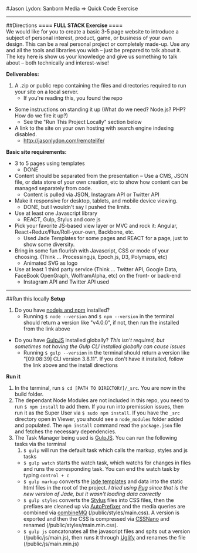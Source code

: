 #Jason Lydon: Sanborn Media => Quick Code Exercise

***

##Directions
__==== FULL STACK Exercise ====__  
We would like for you to create a basic 3-5 page website to introduce a subject of personal interest, product, game, or business of your own design. This can be a real personal project or completely made-up. Use any and all the tools and libraries you wish – just be prepared to talk about it. The key here is show us your knowledge and give us something to talk about – both technically and interest-wise!  

__Deliverables:__

1. A .zip or public repo containing the files and directories required to run your site on a local server.
    * If you're reading this, you found the repo
* Some instructions on standing it up (What do we need? Node.js? PHP? How do we fire it up?)
	* See the "Run This Project Locally" section below
* A link to the site on your own hosting with search engine indexing disabled.
	* <http://jasonlydon.com/remotelife/> 

__Basic site requirements:__

* 3 to 5 pages using templates
	* DONE
* Content should be separated from the presentation – Use a CMS, JSON file, or data store of your own creation, etc to show how content can be managed separately from code.
	* Content is pulled via JSON, Instagram API or Twitter API
* Make it responsive for desktop, tablets, and mobile device viewing.
	* DONE, but I wouldn't say I pushed the limits.
* Use at least one Javascript library
	* REACT, Gulp, Stylus and core js
* Pick your favorite JS-based view layer or MVC and rock it: Angular, React+Redux/Flux/Roll-your-own, Backbone, etc.
	* Used Jade Templates for some pages and REACT for a page, just to show some diversity.
* Bring in some fun flourish with Javascript, CSS or mode of your choosing. (Think … Processing.js, Epoch.js, D3, Polymaps, etc)
	* Animated SVG as logo
* Use at least 1 third party service (Think … Twitter API, Google Data, FaceBook OpenGraph, WolframAlpha, etc) on the front- or back-end
	* Instagram API and Twitter API used 

***


##Run this locally
__Setup__

1. Do you have [nodejs and npm](https://nodejs.org/en/) installed?
	* Running `$ node --version` and `$ npm --version` in the terminal should return a version like "v4.0.0", if not, then run the installed from the link above
* Do you have [GulpJS](http://gulpjs.com/) installed globally? _This isn't required, but sometimes not having the Gulp CLI installed globally can cause issues_
	* Running `$ gulp --version` in the terminal should return a version like "[09:08:39] CLI version 3.8.11". If you don't have it installed, follow the link above and the install directions

__Run it__

1. In the terminal, run `$ cd [PATH TO DIRECTORY]/_src`. You are now in the build folder.
2. The dependant Node Modules are not included in this repo, you need to run `$ npm install` to add them. If you run into premission issues, then run it as the Super User via `$ sudo npm install`. If you have the `_src` directory open in Viewer, you should see a `node_modules` folder added and populated. The `npm install` command read the `package.json` file and fetches the necessary dependencies.
3. The Task Manager being used is [GulpJS](http://gulpjs.com/). You can run the following tasks via the terminal
	1. `$ gulp` will run the default task which calls the markup, styles and js tasks
	* `$ gulp watch` starts the watch task, which watchs for changes in files and runs the corresponding task. You can end the watch task by typing `control + c`
	* `$ gulp markup` converts the [jade templates](http://jade-lang.com/) and data into the static html files in the root of the project. _I tried using [Pug](https://github.com/pugjs/pug) since that is the new version of Jade, but it wasn't loading data correctly_
	* `$ gulp styles` converts the [Stylus](http://stylus-lang.com/) files into CSS files, then the prefixes are cleaned up via [AutoPrefixer](https://twitter.com/autoprefixer) and the media queries are combined via [combineMQ](https://www.npmjs.com/package/gulp-combine-mq) (/public/styles/main.css). A version is exported and then the CSS is compressed via [CSSNano](http://cssnano.co/) and renamed (/public/styles/main.min.css).
	* `$ gulp js` concatonates all the javascript files and spits out a version (/public/js/main.js), then runs it through [Uglify](http://lisperator.net/uglifyjs/) and renames the file (/public/js/main.min.js)